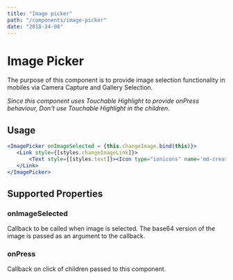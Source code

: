 ```yaml
---
title: "Image picker"
path: "/components/image-picker"
date: "2018-24-08"
---
```


# Image Picker

The purpose of this component is to provide image selection functionality in mobiles via Camera Capture and Gallery Selection.

_Since this component uses Touchable Highlight to provide onPress behaviour, Don't use Touchable Highlight in the children._

## Usage

```jsx
<ImagePicker onImageSelected = {this.changeImage.bind(this)}>
   <Link style={[styles.changeImageLink]}>
       <Text style={[styles.text]}><Icon type="ionicons" name='md-create'/> Change Image</Text>
   </Link>
</ImagePicker>
```

## Supported Properties

### onImageSelected

Callback to be called when image is selected. The base64 version of the image is passed as an argument to the callback.

### onPress

Callback on click of children passed to this component.

